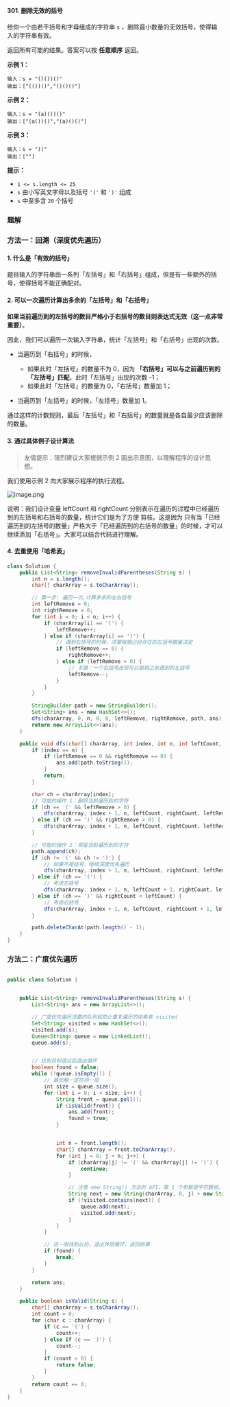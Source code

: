 #### 301. 删除无效的括号

给你一个由若干括号和字母组成的字符串 `s` ，删除最小数量的无效括号，使得输入的字符串有效。

返回所有可能的结果。答案可以按 **任意顺序** 返回。

**示例 1：**

```shell
输入：s = "()())()"
输出：["(())()","()()()"]
```

**示例 2：**

```shell
输入：s = "(a)())()"
输出：["(a())()","(a)()()"]
```

**示例 3：**

```shell
输入：s = ")("
输出：[""]
```

**提示：**

- `1 <= s.length <= 25`
- `s` 由小写英文字母以及括号 `'('` 和 `')'` 组成
- `s` 中至多含 `20` 个括号

### 题解

### 方法一：回溯（深度优先遍历）

#### 1. 什么是「有效的括号」

题目输入的字符串由一系列「左括号」和「右括号」组成，但是有一些额外的括号，使得括号不能正确配对。

#### 2. 可以一次遍历计算出多余的「左括号」和「右括号」

**如果当前遍历到的左括号的数目严格小于右括号的数目则表达式无效（这一点非常重要）**。

因此，我们可以遍历一次输入字符串，统计「左括号」和「右括号」出现的次数。

* 当遍历到「右括号」的时候，
  * 如果此时「左括号」的数量不为 0，因为 **「右括号」可以与之前遍历到的「左括号」匹配**，此时「左括号」出现的次数 -1；
  * 如果此时「左括号」的数量为 0，「右括号」数量加 1；

* 当遍历到「左括号」的时候，「左括号」数量加 1。

通过这样的计数规则，最后「左括号」和「右括号」的数量就是各自最少应该删除的数量。

#### 3. 通过具体例子设计算法

> 友情提示：强烈建议大家根据示例 2 画出示意图，以理解程序的设计思想。

我们使用示例 2 向大家展示程序的执行流程。

![image.png](http://gitlab.wsh-study.com/xp-study/LeeteCode/blob/master/回溯算法/images/删除无效的括号/1.jpg)

说明：我们设计变量 leftCount 和 rightCount 分别表示在遍历的过程中已经遍历到的左括号和右括号的数量，统计它们是为了方便 剪枝。这是因为 只有当「已经遍历到的左括号的数量」严格大于「已经遍历到的右括号的数量」的时候，才可以继续添加「右括号」。大家可以结合代码进行理解。

#### 4. 去重使用「哈希表」

```java
class Solution {
    public List<String> removeInvalidParentheses(String s) {
        int n = s.length();
        char[] charArray = s.toCharArray();

        // 第一步: 遍历一次,计算多余的左右括号
        int leftRemove = 0;
        int rightRemove = 0;
        for (int i = 0; i < n; i++) {
            if (charArray[i] == '(') {
                leftRemove++;
            } else if (charArray[i] == ')') {
                // 遇到右括号的时候，须要根据已经存在的左括号数量决定
                if (leftRemove == 0) {
                    rightRemove++;
                } else if (leftRemove > 0) {
                    // 关键：一个右括号出现可以抵销之前遇到的左括号
                    leftRemove--;
                }
            }
        }

        StringBuilder path = new StringBuilder();
        Set<String> ans = new HashSet<>();
        dfs(charArray, 0, n, 0, 0, leftRemove, rightRemove, path, ans);
        return new ArrayList<>(ans);
    }

    public void dfs(char[] charArray, int index, int n, int leftCount, int rightCount, int leftRemove, int rightRemove, StringBuilder path, Set<String> ans) {
        if (index == n) {
            if (leftRemove == 0 && rightRemove == 0) {
                ans.add(path.toString());
            }
            return;
        }

        char ch = charArray[index];
        // 可能的操作 1：删除当前遍历到的字符
        if (ch == '(' && leftRemove > 0) {
            dfs(charArray, index + 1, n, leftCount, rightCount, leftRemove - 1, rightRemove, path, ans);
        } else if (ch == ')' && rightRemove > 0) {
            dfs(charArray, index + 1, n, leftCount, rightCount, leftRemove, rightRemove - 1, path, ans);
        }

        // 可能的操作 2：保留当前遍历到的字符
        path.append(ch);
        if (ch != '(' && ch != ')') {
            // 如果不是括号，继续深度优先遍历
            dfs(charArray, index + 1, n, leftCount, rightCount, leftRemove, rightRemove, path, ans);
        } else if (ch == '(') {
            // 考虑左括号
            dfs(charArray, index + 1, n, leftCount + 1, rightCount, leftRemove, rightRemove, path, ans);
        } else if (ch == ')' && rightCount < leftCount) {
            // 考虑右括号
            dfs(charArray, index + 1, n, leftCount, rightCount + 1, leftRemove, rightRemove, path, ans);
        }

        path.deleteCharAt(path.length() - 1);
    }
}
```

### 方法二：广度优先遍历

```java

public class Solution {


    public List<String> removeInvalidParentheses(String s) {
        List<String> ans = new ArrayList<>();

        // 广度优先遍历须要的队列和防止重复遍历的哈希表 visited
        Set<String> visited = new HashSet<>();
        visited.add(s);
        Queue<String> queue = new LinkedList();
        queue.add(s);


        // 找到目标值以后退出循环
        boolean found = false;
        while (!queue.isEmpty()) {
            // 最优解一定在同一层
            int size = queue.size();
            for (int i = 0; i < size; i++) {
                String front = queue.poll();
                if (isValid(front)) {
                    ans.add(front);
                    found = true;
                }


                int n = front.length();
                char[] charArray = front.toCharArray();
                for (int j = 0; j < n; j++) {
                    if (charArray[j] != '(' && charArray[j] != ')') {
                        continue;
                    }

                    // 注意 new String() 方法的 API，第 1 个参数是字符数组，第 2 个参数是字符数组的起始下标，第 3 个参数是截取的字符的长度
                    String next = new String(charArray, 0, j) + new String(charArray, j + 1, n - j - 1);
                    if (!visited.contains(next)) {
                        queue.add(next);
                        visited.add(next);
                    }
                }
            }

            // 这一层找到以后，退出外层循环，返回结果
            if (found) {
                break;
            }
        }

        return ans;
    }

    public boolean isValid(String s) {
        char[] charArray = s.toCharArray();
        int count = 0;
        for (char c : charArray) {
            if (c == '(') {
                count++;
            } else if (c == ')') {
                count--;
            }
            if (count < 0) {
                return false;
            }
        }
        return count == 0;
    }
}
```

